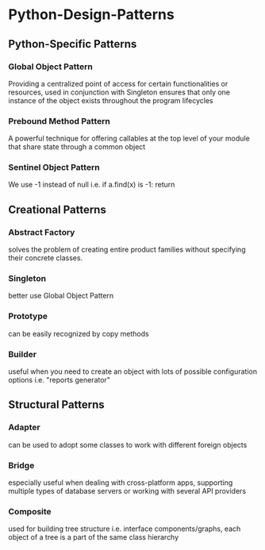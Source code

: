 # Python-Design-Patterns

## Python-Specific Patterns
### Global Object Pattern
Providing a centralized point of access for certain functionalities or resources, used in conjunction with Singleton ensures that only one instance of the object exists throughout the program lifecycles<br>
### Prebound Method Pattern
A powerful technique for offering callables at the top level of your module that share state through a common object<br>
### Sentinel Object Pattern
We use -1 instead of null i.e. if a.find(x) is -1: return <br>

## Creational Patterns
### Abstract Factory
solves the problem of creating entire product families without specifying their concrete classes.<br>

### Singleton
better use Global Object Pattern

### Prototype
can be easily recognized by copy methods

### Builder 
useful when you need to create an object with lots of possible configuration options i.e. "reports generator"

## Structural Patterns
### Adapter
can be used to adopt some classes to work with different foreign objects

### Bridge
especially useful when dealing with cross-platform apps, supporting multiple types of database servers or working with several API providers

### Composite 
used for building tree structure i.e. interface components/graphs, each object of a tree is a part of the same class hierarchy

